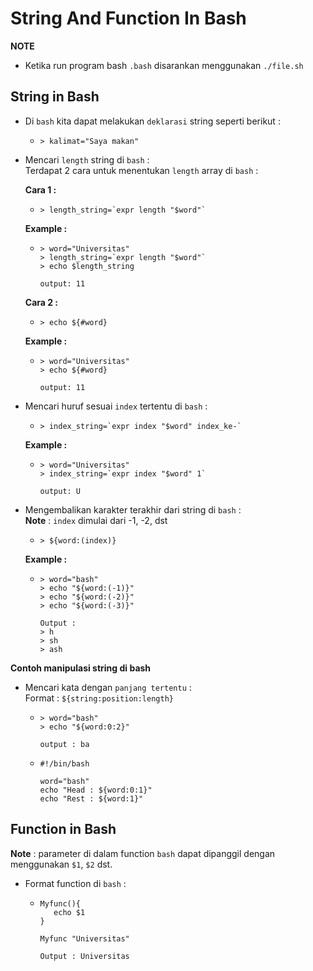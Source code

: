 # **String And Function In Bash**

**NOTE**
- Ketika run program bash `.bash` disarankan menggunakan `./file.sh`

## **String in Bash**

- Di `bash` kita dapat melakukan `deklarasi` string seperti berikut :
    -     > kalimat="Saya makan"

- Mencari `length` string di `bash` :<br>
  Terdapat 2 cara untuk menentukan `length` array di `bash` : <br>

    **Cara 1 :**
    -     > length_string=`expr length "$word"`
    **Example :**
    -     > word="Universitas"
          > length_string=`expr length "$word"`
          > echo $length_string

          output: 11
    **Cara 2 :**
    -     > echo ${#word}
    **Example :**
    -     > word="Universitas"
          > echo ${#word}

          output: 11

- Mencari huruf sesuai `index` tertentu di `bash` :
    -     > index_string=`expr index "$word" index_ke-`
    **Example :**
    -     > word="Universitas"
          > index_string=`expr index "$word" 1`

          output: U

- Mengembalikan karakter terakhir dari string di `bash` :<br>
      **Note** : `index` dimulai dari -1, -2, dst
    -     > ${word:(index)}

    **Example :**
    -     > word="bash" 
          > echo "${word:(-1)}"
          > echo "${word:(-2)}"
          > echo "${word:(-3)}" 

          Output :
          > h
          > sh
          > ash

**Contoh manipulasi string di bash**

- Mencari kata dengan `panjang tertentu` :<br>
Format : `${string:position:length}`

    -     > word="bash"
          > echo "${word:0:2}"

          output : ba

    -     #!/bin/bash

          word="bash"
          echo "Head : ${word:0:1}"
          echo "Rest : ${word:1}"
          

## **Function in Bash**

**Note** : parameter di dalam function `bash` dapat dipanggil dengan menggunakan `$1`, `$2` dst. 

- Format function di `bash` :

    -     Myfunc(){
             echo $1
          }   

          Myfunc "Universitas"

          Output : Universitas

